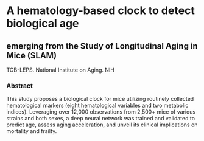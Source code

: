 <h1> A hematology-based clock to detect biological age </h1>
<h2> emerging from the Study of Longitudinal Aging in Mice (SLAM) </h2>
TGB-LEPS. National Institute on Aging. NIH
<h3> Abstract </h3>

This study proposes a biological clock for mice utilizing routinely collected hematological markers (eight hematological variables and two metabolic indices).
Leveraging over 12,000 observations from 2,500+ mice of various strains and both sexes, a deep neural network was trained and validated to predict age, assess aging acceleration, and unveil its clinical implications on mortality and frailty.
